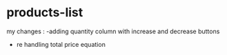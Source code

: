 # products-list

my changes :
-adding quantity column with increase and decrease buttons 
- re handling total price equation
